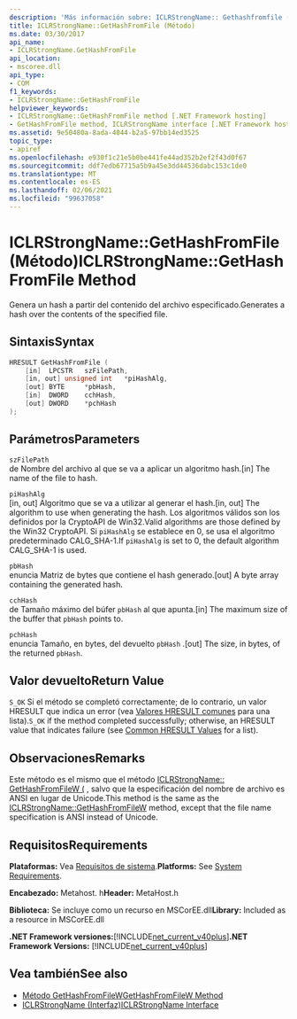 ```yaml
---
description: 'Más información sobre: ICLRStrongName:: Gethashfromfile ((método)'
title: ICLRStrongName::GetHashFromFile (Método)
ms.date: 03/30/2017
api_name:
- ICLRStrongName.GetHashFromFile
api_location:
- mscoree.dll
api_type:
- COM
f1_keywords:
- ICLRStrongName::GetHashFromFile
helpviewer_keywords:
- ICLRStrongName::GetHashFromFile method [.NET Framework hosting]
- GetHashFromFile method, ICLRStrongName interface [.NET Framework hosting]
ms.assetid: 9e50480a-8ada-4044-b2a5-97bb14ed3525
topic_type:
- apiref
ms.openlocfilehash: e930f1c21e5b0be441fe44ad352b2ef2f43d0f67
ms.sourcegitcommit: ddf7edb67715a5b9a45e3dd44536dabc153c1de0
ms.translationtype: MT
ms.contentlocale: es-ES
ms.lasthandoff: 02/06/2021
ms.locfileid: "99637058"
---
```

# <a name="iclrstrongnamegethashfromfile-method"></a><span data-ttu-id="6fecc-103">ICLRStrongName::GetHashFromFile (Método)</span><span class="sxs-lookup"><span data-stu-id="6fecc-103">ICLRStrongName::GetHashFromFile Method</span></span>

<span data-ttu-id="6fecc-104">Genera un hash a partir del contenido del archivo especificado.</span><span class="sxs-lookup"><span data-stu-id="6fecc-104">Generates a hash over the contents of the specified file.</span></span>  
  
## <a name="syntax"></a><span data-ttu-id="6fecc-105">Sintaxis</span><span class="sxs-lookup"><span data-stu-id="6fecc-105">Syntax</span></span>  
  
```cpp  
HRESULT GetHashFromFile (  
    [in]  LPCSTR   szFilePath,  
    [in, out] unsigned int   *piHashAlg,
    [out] BYTE     *pbHash,
    [in]  DWORD    cchHash,
    [out] DWORD    *pchHash  
);  
```  
  
## <a name="parameters"></a><span data-ttu-id="6fecc-106">Parámetros</span><span class="sxs-lookup"><span data-stu-id="6fecc-106">Parameters</span></span>  

 `szFilePath`  
 <span data-ttu-id="6fecc-107">de Nombre del archivo al que se va a aplicar un algoritmo hash.</span><span class="sxs-lookup"><span data-stu-id="6fecc-107">[in] The name of the file to hash.</span></span>  
  
 `piHashAlg`  
 <span data-ttu-id="6fecc-108">[in, out] Algoritmo que se va a utilizar al generar el hash.</span><span class="sxs-lookup"><span data-stu-id="6fecc-108">[in, out] The algorithm to use when generating the hash.</span></span> <span data-ttu-id="6fecc-109">Los algoritmos válidos son los definidos por la CryptoAPI de Win32.</span><span class="sxs-lookup"><span data-stu-id="6fecc-109">Valid algorithms are those defined by the Win32 CryptoAPI.</span></span> <span data-ttu-id="6fecc-110">Si `piHashAlg` se establece en 0, se usa el algoritmo predeterminado CALG_SHA-1.</span><span class="sxs-lookup"><span data-stu-id="6fecc-110">If `piHashAlg` is set to 0, the default algorithm CALG_SHA-1 is used.</span></span>  
  
 `pbHash`  
 <span data-ttu-id="6fecc-111">enuncia Matriz de bytes que contiene el hash generado.</span><span class="sxs-lookup"><span data-stu-id="6fecc-111">[out] A byte array containing the generated hash.</span></span>  
  
 `cchHash`  
 <span data-ttu-id="6fecc-112">de Tamaño máximo del búfer `pbHash` al que apunta.</span><span class="sxs-lookup"><span data-stu-id="6fecc-112">[in] The maximum size of the buffer that `pbHash` points to.</span></span>  
  
 `pchHash`  
 <span data-ttu-id="6fecc-113">enuncia Tamaño, en bytes, del devuelto `pbHash` .</span><span class="sxs-lookup"><span data-stu-id="6fecc-113">[out] The size, in bytes, of the returned `pbHash`.</span></span>  
  
## <a name="return-value"></a><span data-ttu-id="6fecc-114">Valor devuelto</span><span class="sxs-lookup"><span data-stu-id="6fecc-114">Return Value</span></span>  

 <span data-ttu-id="6fecc-115">`S_OK` Si el método se completó correctamente; de lo contrario, un valor HRESULT que indica un error (vea [Valores HRESULT comunes](/windows/win32/seccrypto/common-hresult-values) para una lista).</span><span class="sxs-lookup"><span data-stu-id="6fecc-115">`S_OK` if the method completed successfully; otherwise, an HRESULT value that indicates failure (see [Common HRESULT Values](/windows/win32/seccrypto/common-hresult-values) for a list).</span></span>  
  
## <a name="remarks"></a><span data-ttu-id="6fecc-116">Observaciones</span><span class="sxs-lookup"><span data-stu-id="6fecc-116">Remarks</span></span>  

 <span data-ttu-id="6fecc-117">Este método es el mismo que el método [ICLRStrongName:: GetHashFromFileW (](iclrstrongname-gethashfromfilew-method.md) , salvo que la especificación del nombre de archivo es ANSI en lugar de Unicode.</span><span class="sxs-lookup"><span data-stu-id="6fecc-117">This method is the same as the [ICLRStrongName::GetHashFromFileW](iclrstrongname-gethashfromfilew-method.md) method, except that the file name specification is ANSI instead of Unicode.</span></span>  
  
## <a name="requirements"></a><span data-ttu-id="6fecc-118">Requisitos</span><span class="sxs-lookup"><span data-stu-id="6fecc-118">Requirements</span></span>  

 <span data-ttu-id="6fecc-119">**Plataformas:** Vea [Requisitos de sistema](../../get-started/system-requirements.md).</span><span class="sxs-lookup"><span data-stu-id="6fecc-119">**Platforms:** See [System Requirements](../../get-started/system-requirements.md).</span></span>  
  
 <span data-ttu-id="6fecc-120">**Encabezado:** Metahost. h</span><span class="sxs-lookup"><span data-stu-id="6fecc-120">**Header:** MetaHost.h</span></span>  
  
 <span data-ttu-id="6fecc-121">**Biblioteca:** Se incluye como un recurso en MSCorEE.dll</span><span class="sxs-lookup"><span data-stu-id="6fecc-121">**Library:** Included as a resource in MSCorEE.dll</span></span>  
  
 <span data-ttu-id="6fecc-122">**.NET Framework versiones:**[!INCLUDE[net_current_v40plus](../../../../includes/net-current-v40plus-md.md)]</span><span class="sxs-lookup"><span data-stu-id="6fecc-122">**.NET Framework Versions:** [!INCLUDE[net_current_v40plus](../../../../includes/net-current-v40plus-md.md)]</span></span>  
  
## <a name="see-also"></a><span data-ttu-id="6fecc-123">Vea también</span><span class="sxs-lookup"><span data-stu-id="6fecc-123">See also</span></span>

- [<span data-ttu-id="6fecc-124">Método GetHashFromFileW</span><span class="sxs-lookup"><span data-stu-id="6fecc-124">GetHashFromFileW Method</span></span>](iclrstrongname-gethashfromfilew-method.md)
- [<span data-ttu-id="6fecc-125">ICLRStrongName (Interfaz)</span><span class="sxs-lookup"><span data-stu-id="6fecc-125">ICLRStrongName Interface</span></span>](iclrstrongname-interface.md)
